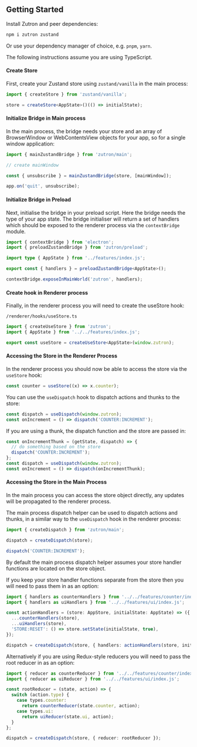 ## Getting Started

Install Zutron and peer dependencies:

```bash
npm i zutron zustand
```

Or use your dependency manager of choice, e.g. `pnpm`, `yarn`.

The following instructions assume you are using TypeScript.

#### Create Store

First, create your Zustand store using `zustand/vanilla` in the main process:

```ts
import { createStore } from 'zustand/vanilla';

store = createStore<AppState>()(() => initialState);
```

#### Initialize Bridge in Main process

In the main process, the bridge needs your store and an array of BrowserWindow or WebContentsView objects for your app, so for a single window application:

```ts
import { mainZustandBridge } from 'zutron/main';

// create mainWindow

const { unsubscribe } = mainZustandBridge(store, [mainWindow]);

app.on('quit', unsubscribe);
```

#### Initialize Bridge in Preload

Next, initialise the bridge in your preload script. Here the bridge needs the type of your app state. The bridge initialiser will return a set of handlers which should be exposed to the renderer process via the `contextBridge` module.

```ts
import { contextBridge } from 'electron';
import { preloadZustandBridge } from 'zutron/preload';

import type { AppState } from '../features/index.js';

export const { handlers } = preloadZustandBridge<AppState>();

contextBridge.exposeInMainWorld('zutron', handlers);
```

#### Create hook in Renderer process

Finally, in the renderer process you will need to create the useStore hook:

`/renderer/hooks/useStore.ts`

```ts
import { createUseStore } from 'zutron';
import { AppState } from '../../features/index.js';

export const useStore = createUseStore<AppState>(window.zutron);
```

#### Accessing the Store in the Renderer Process

In the renderer process you should now be able to access the store via the `useStore` hook:

```ts
const counter = useStore((x) => x.counter);
```

You can use the `useDispatch` hook to dispatch actions and thunks to the store:

```ts
const dispatch = useDispatch(window.zutron);
const onIncrement = () => dispatch('COUNTER:INCREMENT');
```

If you are using a thunk, the dispatch function and the store are passed in:

```ts
const onIncrementThunk = (getState, dispatch) => {
  // do something based on the store
  dispatch('COUNTER:INCREMENT');
};
const dispatch = useDispatch(window.zutron);
const onIncrement = () => dispatch(onIncrementThunk);
```

#### Accessing the Store in the Main Process

In the main process you can access the store object directly, any updates will be propagated to the renderer process.

The main process dispatch helper can be used to dispatch actions and thunks, in a similar way to the `useDispatch` hook in the renderer process:

```ts
import { createDispatch } from 'zutron/main';

dispatch = createDispatch(store);

dispatch('COUNTER:INCREMENT');
```

By default the main process dispatch helper assumes your store handler functions are located on the store object.

If you keep your store handler functions separate from the store then you will need to pass them in as an option:

```ts
import { handlers as counterHandlers } from '../../features/counter/index.js';
import { handlers as uiHandlers } from '../../features/ui/index.js';

const actionHandlers = (store: AppStore, initialState: AppState) => ({
  ...counterHandlers(store),
  ...uiHandlers(store),
  'STORE:RESET': () => store.setState(initialState, true),
});

dispatch = createDispatch(store, { handlers: actionHandlers(store, initialState) });
```

Alternatively if you are using Redux-style reducers you will need to pass the root reducer in as an option:

```ts
import { reducer as counterReducer } from '../../features/counter/index.js';
import { reducer as uiReducer } from '../../features/ui/index.js';

const rootReducer = (state, action) => {
  switch (action.type) {
    case types.counter:
      return counterReducer(state.counter, action);
    case types.ui:
      return uiReducer(state.ui, action);
  }
};

dispatch = createDispatch(store, { reducer: rootReducer });
```
